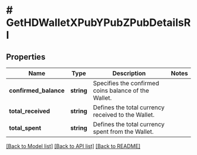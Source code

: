 # # GetHDWalletXPubYPubZPubDetailsRI

## Properties

Name | Type | Description | Notes
------------ | ------------- | ------------- | -------------
**confirmed_balance** | **string** | Specifies the confirmed coins balance of the Wallet. |
**total_received** | **string** | Defines the total currency received to the Wallet. |
**total_spent** | **string** | Defines the total currency spent from the Wallet. |

[[Back to Model list]](../../README.md#models) [[Back to API list]](../../README.md#endpoints) [[Back to README]](../../README.md)
